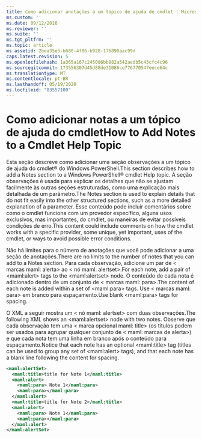 ```yaml
---
title: Como adicionar anotações a um tópico de ajuda de cmdlet | Microsoft Docs
ms.custom: ''
ms.date: 09/12/2016
ms.reviewer: ''
ms.suite: ''
ms.tgt_pltfrm: ''
ms.topic: article
ms.assetid: 2bea35e5-b680-4f86-b928-176890aac99d
caps.latest.revision: 5
ms.openlocfilehash: 1a365a167c245006bb882a542aedb5c43cfc4c96
ms.sourcegitcommit: 173556307d45d88de31086ce776770547eece64c
ms.translationtype: MT
ms.contentlocale: pt-BR
ms.lasthandoff: 05/19/2020
ms.locfileid: "83557100"
---
```

# <a name="how-to-add-notes-to-a-cmdlet-help-topic"></a><span data-ttu-id="ad40e-102">Como adicionar notas a um tópico de ajuda do cmdlet</span><span class="sxs-lookup"><span data-stu-id="ad40e-102">How to Add Notes to a Cmdlet Help Topic</span></span>

<span data-ttu-id="ad40e-103">Esta seção descreve como adicionar uma seção observações a um tópico de ajuda do cmdlet® do Windows PowerShell.</span><span class="sxs-lookup"><span data-stu-id="ad40e-103">This section describes how to add a Notes section to a Windows PowerShell® cmdlet Help topic.</span></span> <span data-ttu-id="ad40e-104">A seção observações é usada para explicar os detalhes que não se ajustam facilmente às outras seções estruturadas, como uma explicação mais detalhada de um parâmetro.</span><span class="sxs-lookup"><span data-stu-id="ad40e-104">The Notes section is used to explain details that do not fit easily into the other structured sections, such as a more detailed explanation of a parameter.</span></span> <span data-ttu-id="ad40e-105">Esse conteúdo pode incluir comentários sobre como o cmdlet funciona com um provedor específico, alguns usos exclusivos, mas importantes, do cmdlet, ou maneiras de evitar possíveis condições de erro.</span><span class="sxs-lookup"><span data-stu-id="ad40e-105">This content could include comments on how the cmdlet works with a specific provider, some unique, yet important, uses of the cmdlet, or ways to avoid possible error conditions.</span></span>

<span data-ttu-id="ad40e-106">Não há limites para o número de anotações que você pode adicionar a uma seção de anotações.</span><span class="sxs-lookup"><span data-stu-id="ad40e-106">There are no limits to the number of notes that you can add to a Notes section.</span></span> <span data-ttu-id="ad40e-107">Para cada observação, adicione um par de \< marcas maml: alerta> ao \< nó maml: alertset>.</span><span class="sxs-lookup"><span data-stu-id="ad40e-107">For each note, add a pair of \<maml:alert> tags to the \<maml:alertset> node.</span></span> <span data-ttu-id="ad40e-108">O conteúdo de cada nota é adicionado dentro de um conjunto de \< marcas maml: para>.</span><span class="sxs-lookup"><span data-stu-id="ad40e-108">The content of each note is added within a set of \<maml:para> tags.</span></span> <span data-ttu-id="ad40e-109">Use \< marcas maml: para> em branco para espaçamento.</span><span class="sxs-lookup"><span data-stu-id="ad40e-109">Use blank \<maml:para> tags for spacing.</span></span>

<span data-ttu-id="ad40e-110">O XML a seguir mostra um \< nó maml: alertset> com duas observações.</span><span class="sxs-lookup"><span data-stu-id="ad40e-110">The following XML shows an \<maml:alertset> node with two notes.</span></span> <span data-ttu-id="ad40e-111">Observe que cada observação tem uma \< marca opcional maml: title> (os títulos podem ser usados para agrupar qualquer conjunto de \< maml: marcas de alerta>) e que cada nota tem uma linha em branco após o conteúdo para espaçamento.</span><span class="sxs-lookup"><span data-stu-id="ad40e-111">Notice that each note has an optional \<maml:title> tag (titles can be used to group any set of \<maml:alert> tags), and that each note has a blank line following the content for spacing.</span></span>

```xml
<maml:alertSet>
  <maml:title>title for Note 1</maml:title>
  <maml:alert>
    <maml:para> Note 1</maml:para>
    <maml:para></maml:para>
  </maml:alert>
  <maml:title>title for Note 2</maml:title>
  <maml:alert>
    <maml:para> Note 1</maml:para>
    <maml:para></maml:para>
  </maml:alert>
</maml:alertSet>
```
